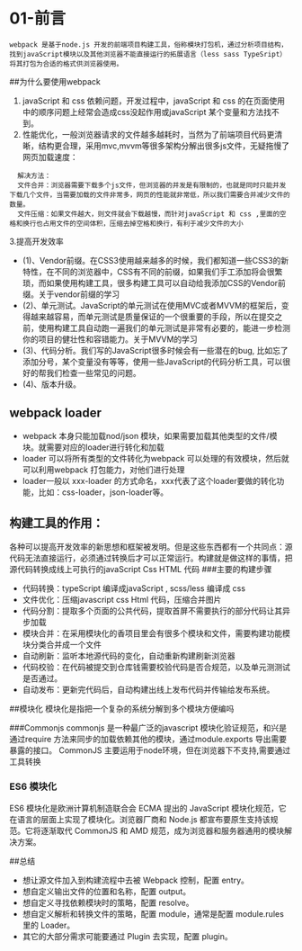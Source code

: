 # 01-前言
    webpack 是基于node.js 开发的前端项目构建工具，俗称模块打包机，通过分析项目结构，找到javaScript模块以及其他浏览器不能直接运行的拓展语言（less sass TypeSript）
    将其打包为合适的格式供浏览器使用。
##为什么要使用webpack
1. javaScript 和 css 依赖问题，开发过程中，javaScript 和 css 的在页面使用中的顺序问题上经常会造成css没起作用或javaScript 某个变量和方法找不到。
2. 性能优化，一般浏览器请求的文件越多越耗时，当然为了前端项目代码更清晰，结构更合理，采用mvc,mvvm等很多架构分解出很多js文件，无疑拖慢了网页加载速度：
```
  解决方法：
  文件合并：浏览器需要下载多个js文件，但浏览器的并发是有限制的，也就是同时只能并发下载几个文件，当需要加载的文件非常多，网页的性能就非常低，所以我们需要合并减少文件的数量。
  文件压缩：如果文件越大，则文件就会下载越慢，而针对javaScript 和 css ,里面的空格和换行也占用文件的空间体积，压缩去掉空格和换行，有利于减少文件的大小
```
3.提高开发效率

- (1)、Vendor前缀。在CSS3使用越来越多的时候，我们都知道一些CSS3的新特性，在不同的浏览器中，CSS有不同的前缀，如果我们手工添加将会很繁琐，而如果使用构建工具，很多构建工具可以自动给我添加CSS的Vendor前缀。关于vendor前缀的学习
- (2)、单元测试。JavaScript的单元测试在使用MVC或者MVVM的框架后，变得越来越容易，而单元测试是质量保证的一个很重要的手段，所以在提交之前，使用构建工具自动跑一遍我们的单元测试是非常有必要的，能进一步检测你的项目的健壮性和容错能力。关于MVVM的学习
- (3)、代码分析。我们写的JavaScript很多时候会有一些潜在的bug, 比如忘了添加分号，某个变量没有等等，使用一些JavaScript的代码分析工具，可以很好的帮我们检查一些常见的问题。
- (4)、版本升级。


## webpack loader

- webpack  本身只能加载nod/json 模块，如果需要加载其他类型的文件/模块。就需要对应的loader进行转化和加载
- loader 可以将所有类型的文件转化为webpack 可以处理的有效模块，然后就可以利用webpack 打包能力，对他们进行处理
- loader一般以 xxx-loader 的方式命名，xxx代表了这个loader要做的转化功能，比如：css-loader，json-loader等。



## 构建工具的作用：
各种可以提高开发效率的新思想和框架被发明。但是这些东西都有一个共同点：源代码无法直接运行，必须通过转换后才可以正常运行。构建就是做这样的事情，把源代码转换成线上可执行的javaScript Css HTML 代码
###主要的构建步骤
- 代码转换：typeScript 编译成javaScript , scss/less 编译成 css
- 文件优化：压缩javascript css Html 代码，压缩合并图片
- 代码分割：提取多个页面的公共代码，提取首屏不需要执行的部分代码让其异步加载
- 模块合并：在采用模块化的香项目里会有很多个模块和文件，需要构建功能模块分类合并成一个文件
- 自动刷新：监听本地源代码的变化，自动重新构建刷新浏览器
- 代码校验：在代码被提交到仓库钱需要校验代码是否合规范，以及单元测测试是否通过。
- 自动发布：更新完代码后，自动构建出线上发布代码并传输给发布系统。


##模块化
模块化是指把一个复杂的系统分解到多个模块方便编吗


###Commonjs 
commonjs 是一种最广泛的javascript 模块化验证规范，和兴是通过require 方法来同步的加载依赖其他的模块，通过module.exports 导出需要暴露的接口。
CommonJS 主要运用于node环境，但在浏览器下不支持,需要通过工具转换

### ES6 模块化
ES6 模块化是欧洲计算机制造联合会 ECMA 提出的 JavaScript 模块化规范，它在语言的层面上实现了模块化。浏览器厂商和 Node.js 都宣布要原生支持该规范。它将逐渐取代 CommonJS 和 AMD 规范，成为浏览器和服务器通用的模块解决方案。


##总结
- 想让源文件加入到构建流程中去被 Webpack 控制，配置 entry。
- 想自定义输出文件的位置和名称，配置 output。
- 想自定义寻找依赖模块时的策略，配置 resolve。
- 想自定义解析和转换文件的策略，配置 module，通常是配置 module.rules 里的 Loader。
- 其它的大部分需求可能要通过 Plugin 去实现，配置 plugin。












